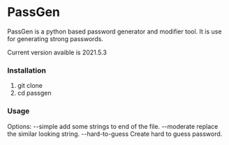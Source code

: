 # PassGen
PassGen is a python based password generator and modifier tool. It is use for generating strong passwords.

Current version avaible is 2021.5.3

### Installation
1. git clone
2. cd passgen

### Usage
Options:
	--simple				add some strings to end of the file.
	--moderate				replace the similar looking string.
	--hard-to-guess			Create hard to guess password. 
